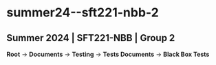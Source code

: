 # summer24--sft221-nbb-2
## Summer 2024 | SFT221-NBB | Group 2  
**Root** -> **Documents** -> **Testing** -> **Tests Documents**  -> **Black Box Tests** 